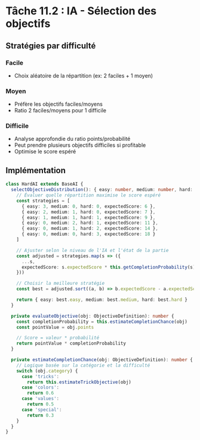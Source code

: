 # Tâche 11.2 : IA - Sélection des objectifs

## Stratégies par difficulté

### Facile
- Choix aléatoire de la répartition (ex: 2 faciles + 1 moyen)

### Moyen
- Préfère les objectifs faciles/moyens
- Ratio 2 faciles/moyens pour 1 difficile

### Difficile
- Analyse approfondie du ratio points/probabilité
- Peut prendre plusieurs objectifs difficiles si profitable
- Optimise le score espéré

## Implémentation
```typescript
class HardAI extends BaseAI {
  selectObjectiveDistribution(): { easy: number, medium: number, hard: number } {
    // Évaluer quelle répartition maximise le score espéré
    const strategies = [
      { easy: 3, medium: 0, hard: 0, expectedScore: 6 },
      { easy: 2, medium: 1, hard: 0, expectedScore: 7 },
      { easy: 1, medium: 1, hard: 1, expectedScore: 9 },
      { easy: 0, medium: 2, hard: 1, expectedScore: 11 },
      { easy: 0, medium: 1, hard: 2, expectedScore: 14 },
      { easy: 0, medium: 0, hard: 3, expectedScore: 18 }
    ]

    // Ajuster selon le niveau de l'IA et l'état de la partie
    const adjusted = strategies.map(s => ({
      ...s,
      expectedScore: s.expectedScore * this.getCompletionProbability(s)
    }))

    // Choisir la meilleure stratégie
    const best = adjusted.sort((a, b) => b.expectedScore - a.expectedScore)[0]

    return { easy: best.easy, medium: best.medium, hard: best.hard }
  }

  private evaluateObjective(obj: ObjectiveDefinition): number {
    const completionProbability = this.estimateCompletionChance(obj)
    const pointValue = obj.points

    // Score = valeur * probabilité
    return pointValue * completionProbability
  }

  private estimateCompletionChance(obj: ObjectiveDefinition): number {
    // Logique basée sur la catégorie et la difficulté
    switch (obj.category) {
      case 'tricks':
        return this.estimateTrickObjective(obj)
      case 'colors':
        return 0.6
      case 'values':
        return 0.5
      case 'special':
        return 0.3
    }
  }
}
```
